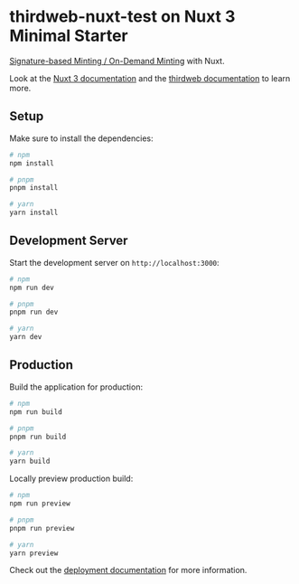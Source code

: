 # thirdweb-nuxt-test on Nuxt 3 Minimal Starter

[Signature-based Minting / On-Demand Minting](https://portal.thirdweb.com/glossary/signature-based-minting) with Nuxt.

Look at the [Nuxt 3 documentation](https://nuxt.com/docs/getting-started/introduction) and the 
 [thirdweb documentation](https://portal.thirdweb.com/) to learn more.

## Setup

Make sure to install the dependencies:

```bash
# npm
npm install

# pnpm
pnpm install

# yarn
yarn install
```

## Development Server

Start the development server on `http://localhost:3000`:

```bash
# npm
npm run dev

# pnpm
pnpm run dev

# yarn
yarn dev
```

## Production

Build the application for production:

```bash
# npm
npm run build

# pnpm
pnpm run build

# yarn
yarn build
```

Locally preview production build:

```bash
# npm
npm run preview

# pnpm
pnpm run preview

# yarn
yarn preview
```

Check out the [deployment documentation](https://nuxt.com/docs/getting-started/deployment) for more information.
